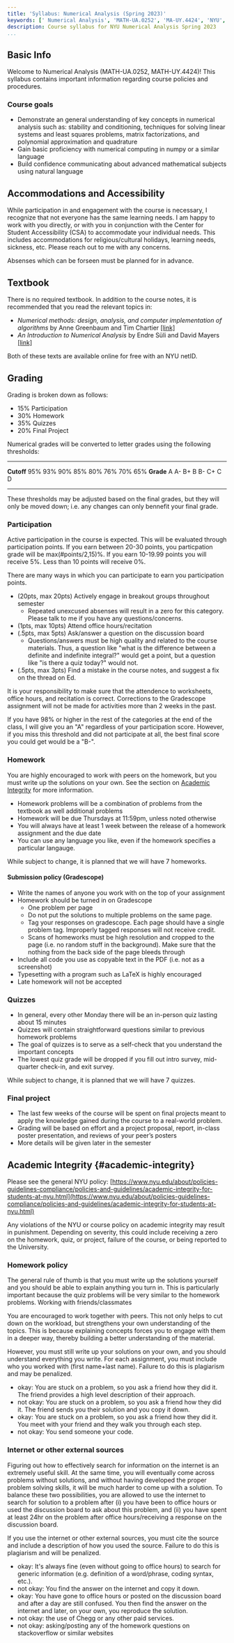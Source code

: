 ```yaml
---
title: 'Syllabus: Numerical Analysis (Spring 2023)'
keywords: [' Numerical Analysis', 'MATH-UA.0252', 'MA-UY.4424', 'NYU', 'Courant', 'Tandon']
description: Course syllabus for NYU Numerical Analysis Spring 2023
...
```


## Basic Info

Welcome to Numerical Analysis (MATH-UA.0252, MATH-UY.4424)!
This syllabus contains important information regarding course policies and procedures.

### Course goals

- Demonstrate an general understanding of key concepts in numerical analysis such as: stability and conditioning, techniques for solving linear systems and least squares problems, matrix factorizations, and polynomial approximation and quadrature
- Gain basic proficiency with numerical computing in numpy or a similar language
- Build confidence communicating about advanced mathematical subjects using natural language

## Accommodations and Accessibility

While participation in and engagement with the course is necessary, I recognize that not everyone has the same learning needs. I am happy to work with you directly, or with you in conjunction with the Center for Student Accessibility (CSA) to accommodate your individual needs. This includes accommodations for religious/cultural holidays, learning needs, sickness, etc.
Please reach out to me with any concerns.

Absenses which can be forseen must be planned for in advance. 

## Textbook

There is no required textbook. 
In addition to the course notes, it is recommended that you read the relevant topics in: 

- *Numerical methods: design, analysis, and computer implementation of algorithms* by Anne Greenbaum and Tim Chartier [[link]](https://ebookcentral.proquest.com/lib/nyulibrary-ebooks/detail.action?docID=867854)
- *An Introduction to Numerical Analysis* by Endre Süli and David Mayers [[link]](https://www.cambridge.org/core/books/an-introduction-to-numerical-analysis/FD8BCAD7FE68002E2179DFF68B8B7237)

Both of these texts are available online for free with an NYU netID. 

## Grading

Grading is broken down as follows:

- 15% Participation
- 30% Homework
- 35% Quizzes
- 20% Final Project

Numerical grades will be converted to letter grades using the following thresholds:

-----------  ---- ---- ---- ---- ---- ---- ---- ----
**Cutoff**   95%  93%  90%  85%  80%  76%  70%  65%
**Grade**    A    A-   B+   B    B-   C+   C    D 
-----------  ---- ---- ---- ---- ---- ---- ---- ----

These thresholds may be adjusted based on the final grades, but they will only be moved down; i.e. any changes can only bennefit your final grade.
  
### Participation

Active participation in the course is expected.
This will be evaluated through participation points.
If you earn between 20-30 points, you particpation grade will be max(\#points/2,15)%. 
If you earn 10-19.99 points you will receive 5%. Less than 10 points will receive 0%.

There are many ways in which you can participate to earn you participation points. 

- (20pts, max 20pts) Actively engage in breakout groups throughout semester
    - Repeated unexcused absenses will result in a zero for this category. Please talk to me if you have any questions/concerns.
- (1pts, max 10pts) Attend office hours/recitation
- (.5pts, max 5pts) Ask/answer a question on the discussion board
    - Questions/answers must be high quality and related to the course materials. Thus, a question like "what is the difference between a definite and indefinite integral?" would get a point, but a question like "is there a quiz today?" would not.
- (.5pts, max 3pts) Find a mistake in the course notes, and suggest a fix on the thread on Ed.

It is your responsibility to make sure that the attendence to worksheets, office hours, and recitation is correct. Corrections to the Gradescope assignment will not be made for activities more than 2 weeks in the past.


If you have 98\% or higher in the rest of the categories at the end of the class, I will give you an "A" regardless of your participation score.
However, if you miss this threshold and did not participate at all, the best final score you could get would be a "B-".



### Homework

You are highly encouraged to work with peers on the homework, but you must write up the solutions on your own. See the section on [Academic Integrity](#academic-integrity) for more information.

- Homework problems will be a combination of problems from the textbook as well additional problems
- Homework will be due Thursdays at 11:59pm, unless noted otherwise
- You will always have at least 1 week between the release of a homework assignment and the due date
- You can use any language you like, even if the homework specifies a particular langauge.

While subject to change, it is planned that we will have 7 homeworks.

#### Submission policy (Gradescope)

- Write the names of anyone you work with on the top of your assignment
- Homework should be turned in on Gradescope
    - One problem per page 
    - Do not put the solutions to multiple problems on the same page.
    - Tag your responses on gradescope. Each page should have a single problem tag.
Improperly tagged responses will not receive credit.
    - Scans of homeworks must be high resolution and cropped to the page (i.e. no random stuff in the background). Make sure that the nothing from the back side of the page bleeds through
- Include all code you use as copyable text in the PDF (i.e. not as a screenshot)
- Typesetting with a program such as LaTeX is highly encouraged
- Late homework will not be accepted

### Quizzes

- In general, every other Monday there will be an in-person quiz lasting about 15 minutes
- Quizzes will contain straightforward questions similar to previous homework problems
- The goal of quizzes is to serve as a self-check that you understand the important concepts
- The lowest quiz grade will be dropped if you fill out intro survey, mid-quarter check-in, and exit survey.

While subject to change, it is planned that we will have 7 quizzes.

### Final project

- The last few weeks of the course will be spent on final projects meant to apply the knowledge gained during the course to a real-world problem.
- Grading will be based on effort and a project proposal, report, in-class poster presentation, and reviews of your peer’s posters
- More details will be given later in the semester



## Academic Integrity {#academic-integrity}

Please see the general NYU policy: [https://www.nyu.edu/about/policies-guidelines-compliance/policies-and-guidelines/academic-integrity-for-students-at-nyu.html](https://www.nyu.edu/about/policies-guidelines-compliance/policies-and-guidelines/academic-integrity-for-students-at-nyu.html)

Any violations of the NYU or course policy on academic integrity may result in punishment. Depending on severity, this could include receiving a zero on the homework, quiz, or project, failure of the course, or being reported to the University.

### Homework policy

The general rule of thumb is that you must write up the solutions yourself and you should be able to explain anything you turn in. This is particularly important because the quiz problems will be very similar to the homework problems.
Working with friends/classmates

You are encouraged to work together with peers. This not only helps to cut down on the workload, but strengthens your own understanding of the topics. This is because explaining concepts forces you to engage with them in a deeper way, thereby building a better understanding of the material.

However, you must still write up your solutions on your own, and you should understand everything you write. For each assignment, you must include who you worked with (first name+last name). Failure to do this is plagiarism and may be penalized.

- <span class="syllabus-ok">okay</span>: You are stuck on a problem, so you ask a friend how they did it. The friend provides a high level description of their approach.
- <span class="syllabus-notok">not okay</span>: You are stuck on a problem, so you ask a friend how they did it. The friend sends you their solution and you copy it down.
- <span class="syllabus-ok">okay</span>: You are stuck on a problem, so you ask a friend how they did it. You meet with your friend and they walk you through each step.
- <span class="syllabus-notok">not okay</span>: You send someone your code.

### Internet or other external sources

Figuring out how to effectively search for information on the internet is an extremely useful skill. At the same time, you will eventually come across problems without solutions, and without having developed the proper problem solving skills, it will be much harder to come up with a solution. To balance these two possibilities, you are allowed to use the internet to search for solution to a problem after (i) you have been to office hours or used the discussion board to ask about this problem, and (ii) you have spent at least 24hr on the problem after office hours/receiving a response on the discussion board.

If you use the internet or other external sources, you must cite the source and include a description of how you used the source. Failure to do this is plagiarism and will be penalized.

- <span class="syllabus-ok">okay</span>: It's always fine (even without going to office hours) to search for generic information (e.g. definition of a word/phrase, coding syntax, etc.).
- <span class="syllabus-notok">not okay</span>: You find the answer on the internet and copy it down.
- <span class="syllabus-ok">okay</span>: You have gone to office hours or posted on the discussion board and after a day are still confused. You then find the answer on the internet and later, on your own, you reproduce the solution.
- <span class="syllabus-notok">not okay</span>: the use of Chegg or any other paid services.
- <span class="syllabus-notok">not okay</span>: asking/posting any of the homework questions on stackoverflow or similar websites


